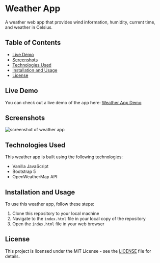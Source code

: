 # Weather App

A weather web app that provides wind information, humidity, current time, and weather in Celsius.


## Table of Contents

- [Live Demo](#live-demo)
- [Screenshots](#screenshots)
- [Technologies Used](#technologies-used)
- [Installation and Usage](#installation-and-usage)
- [License](#license)

## Live Demo

You can check out a live demo of the app here: [Weather App Demo](https://iridescent-tapioca-93a7e0.netlify.app)

## Screenshots

![screenshot of weather app](./scnr.png)

## Technologies Used

This weather app is built using the following technologies:

- Vanilla JavaScript
- Bootstrap 5
- OpenWeatherMap API

## Installation and Usage

To use this weather app, follow these steps:

1. Clone this repository to your local machine
2. Navigate to the `index.html` file in your local copy of the repository
3. Open the `index.html` file in your web browser

## License

This project is licensed under the MIT License - see the [LICENSE](LICENSE) file for details.
